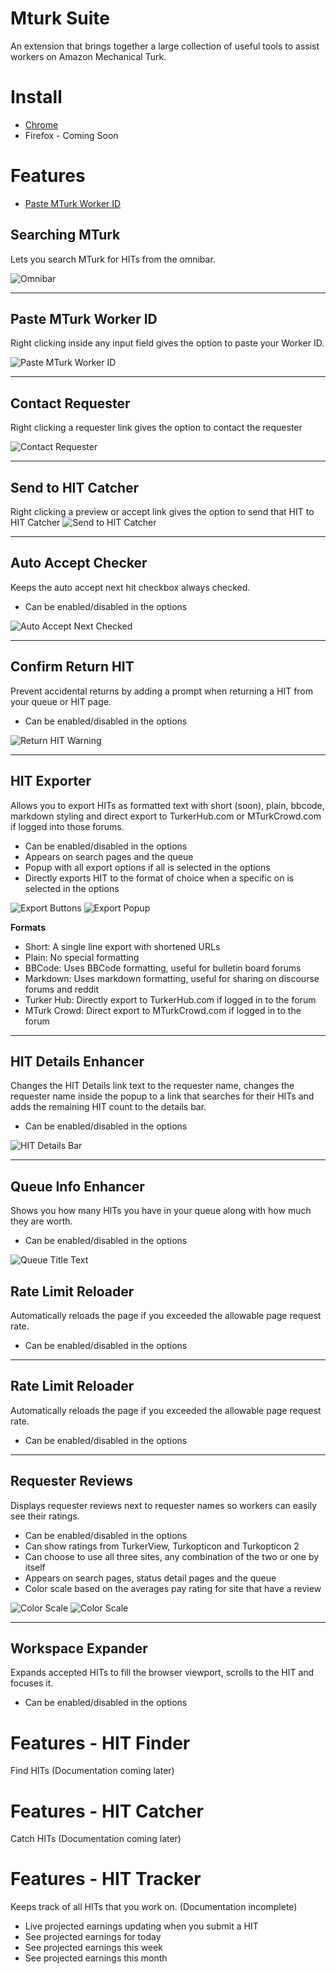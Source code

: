 # Mturk Suite
An extension that brings together a large collection of useful tools to assist workers on Amazon Mechanical Turk.


# Install
- [Chrome](https://chrome.google.com/webstore/detail/mturk-suite/iglbakfobmoijpbigmlfklckogbefnlf)
- Firefox - Coming Soon

# Features
- [Paste MTurk Worker ID](#paste-mturk-worker-id)


 ## Searching MTurk
 Lets you search MTurk for HITs from the omnibar.
 
 
 ![Omnibar](https://i.gyazo.com/c1143dc3ea73bf00e12fb862a6a223a1.gif)
 
 ---
 
 ## Paste MTurk Worker ID
 Right clicking inside any input field gives the option to paste your Worker ID.
 
 
 ![Paste MTurk Worker ID](https://i.gyazo.com/8a55584965ad149a9a6ab57853b44535.png)
 
 ---
 
 ## Contact Requester
 Right clicking a requester link gives the option to contact the requester
 
 
 ![Contact Requester](https://i.gyazo.com/3d5ba989f4806aef95d365757a607452.png)
 
 ---
 
 ## Send to HIT Catcher
 Right clicking a preview or accept link gives the option to send that HIT to HIT Catcher
 ![Send to HIT Catcher](https://i.gyazo.com/c4466b78292de69f2fad87b91965c2fb.png)
 
 ---
 

 ## Auto Accept Checker
 Keeps the auto accept next hit checkbox always checked.
 - Can be enabled/disabled in the options
 
 
 ![Auto Accept Next Checked](https://i.imgur.com/XWHCPBR.png)
 
 
 ---
 ## Confirm Return HIT
 Prevent accidental returns by adding a prompt when returning a HIT from your queue or HIT page.
  - Can be enabled/disabled in the options
  
  
 ![Return HIT Warning](https://i.imgur.com/lXZQWBO.png)
 
 
 ---
 ## HIT Exporter
 Allows you to export HITs as formatted text with short (soon), plain, bbcode, markdown styling and direct export to TurkerHub.com or MTurkCrowd.com if logged into those forums.
 - Can be enabled/disabled in the options
 - Appears on search pages and the queue
 - Popup with all export options if all is selected in the options
 - Directly exports HIT to the format of choice when a specific on is selected in the options
 
 
 ![Export Buttons](https://i.gyazo.com/2ef9ea3d5cbf37f11be87b914ae71314.png)
 ![Export Popup](https://i.gyazo.com/9faf86c2d46d16fbb787173687052f14.png)
 
 
 **Formats**
 - Short: A single line export with shortened URLs
 - Plain: No special formatting
 - BBCode: Uses BBCode formatting, useful for bulletin board forums
 - Markdown: Uses markdown formatting, useful for sharing on discourse forums and reddit
 - Turker Hub: Directly export to TurkerHub.com if logged in to the forum
 - MTurk Crowd: Direct export to MTurkCrowd.com if logged in to the forum
 
 
 ---
 ## HIT Details Enhancer
 Changes the HIT Details link text to the requester name, changes the requester name inside the popup to a link that searches for their HITs and adds the remaining HIT count to the details bar.
 - Can be enabled/disabled in the options
 
 
 ![HIT Details Bar](https://i.imgur.com/Ce3xGX1.png)
 
  ---
 ## Queue Info Enhancer
 Shows you how many HITs you have in your queue along with how much they are worth.
 - Can be enabled/disabled in the options
 
 
 ![Queue Title Text](https://i.gyazo.com/454b0fb82772de6da1076b5e4f79fc56.png)
 
 
 ## Rate Limit Reloader
 Automatically reloads the page if you exceeded the allowable page request rate.
 - Can be enabled/disabled in the options
 
 
 ---
 ## Rate Limit Reloader
 Automatically reloads the page if you exceeded the allowable page request rate.
 - Can be enabled/disabled in the options
 
 
 ---
 ## Requester Reviews
 Displays requester reviews next to requester names so workers can easily see their ratings.
 - Can be enabled/disabled in the options
 - Can show ratings from TurkerView, Turkopticon and Turkopticon 2
 - Can choose to use all three sites, any combination of the two or one by itself
 - Appears on search pages, status detail pages and the queue
 - Color scale based on the averages pay rating for site that have a review
 
 
 ![Color Scale](https://i.gyazo.com/cebcbdf7ef4732491af5ffaf93120fed.png)
 ![Color Scale](https://i.gyazo.com/bcba1e5de572917b40c7323a294daa62.png)
 
 
 ---
 ## Workspace Expander
 Expands accepted HITs to fill the browser viewport, scrolls to the HIT and focuses it.
  - Can be enabled/disabled in the options


# Features - HIT Finder
Find HITs (Documentation coming later)

# Features - HIT Catcher
Catch HITs (Documentation coming later)

# Features - HIT Tracker
Keeps track of all HITs that you work on. (Documentation incomplete)

 - Live projected earnings updating when you submit a HIT
 - See projected earnings for today
 - See projected earnings this week
 - See projected earnings this month